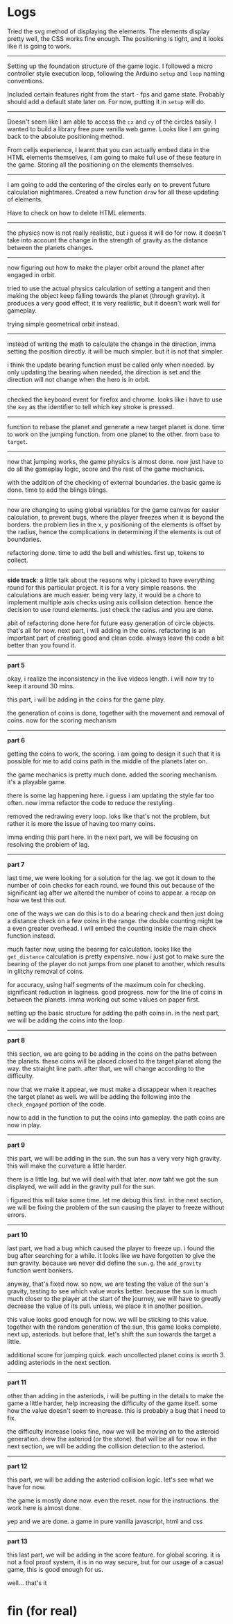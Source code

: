 # Logs

Tried the svg method of displaying the elements. The elements display pretty well, the CSS works fine enough. The positioning is tight, and it looks like it is going to work.

---

Setting up the foundation structure of the game logic. I followed a micro controller style execution loop, following the Arduino `setup` and `loop` naming conventions.

Included certain features right from the start - fps and game state. Probably should add a default state later on. For now, putting it in `setup` will do.

---

Doesn't seem like I am able to access the `cx` and `cy` of the circles easily. I wanted to build a library free pure vanilla web game. Looks like I am going back to the absolute positioning method.

From celljs experience, I learnt that you can actually embed data in the HTML elements themselves, I am going to make full use of these feature in the game. Storing all the positioning on the elements themselves.

---

I am going to add the centering of the circles early on to prevent future calculation nightmares. Created a new function `draw` for all these updating of elements.

Have to check on how to delete HTML elements.

---

the physics now is not really realistic, but i guess it will do for now. it doesn't take into account the change in the strength of gravity as the distance between the planets changes.

---

now figuring out how to make the player orbit around the planet after engaged in orbit.

tried to use the actual physics calculation of setting a tangent and then making the object keep falling towards the planet (through gravity). it produces a very good effect, it is very realistic, but it doesn't work well for gameplay.

trying simple geometrical orbit instead.

---

instead of writing the math to calculate the change in the direction, imma setting the position directly. it will be much simpler. but it is not that simpler.

i think the update bearing function must be called only when needed. by only updating the bearing when needed, the direction is set and the direction will not change when the hero is in orbit.

---

checked the keyboard event for firefox and chrome. looks like i have to use the `key` as the identifier to tell which key stroke is pressed.

---

function to rebase the planet and generate a new target planet is done. time to work on the jumping function. from one planet to the other. from `base` to `target`.

---

now that jumping works, the game physics is almost done. now just have to do all the gameplay logic, score and the rest of the game mechanics.

with the addition of the checking of external boundaries. the basic game is done. time to add the blings blings.

---

now are changing to using global variables for the game canvas for easier calculation, to prevent bugs, where the player freezes when it is beyond the borders. the problem lies in the x, y positioning of the elements is offset by the radius, hence the complications in determining if the elements is out of boundaries.

refactoring done. time to add the bell and whistles. first up, tokens to collect.

---

**side track**: a little talk about the reasons why i picked to have everything round for this particular project. it is for a very simple reasons. the calculations are much easier. being very lazy, it would be a chore to implement multiple axis checks using axis collision detection. hence the decision to use round elements. just check the radius and you are done.

abit of refactoring done here for future easy generation of circle objects. that's all for now. next part, i will adding in the coins. refactoring is an important part of creating good and clean code. always leave the code a bit better than you found it.

---

**part 5**

okay, i realize the inconsistency in the live videos length. i will now try to keep it around 30 mins.

this part, i will be adding in the coins for the game play.

the generation of coins is done, together with the movement and removal of coins. now for the scoring mechanism 

---

**part 6**

getting the coins to work, the scoring. i am going to design it such that it is possible for me to add coins path in the middle of the planets later on.

the game mechanics is pretty much done. added the scoring mechanism. it's a playable game.

there is some lag happening here. i guess i am updating the style far too often. now imma refactor the code to reduce the restyling.

removed the redrawing every loop. loks like that's not the problem, but rather it is more the issue of having too many coins.

imma ending this part here. in the next part, we will be focusing on resolving the problem of lag.

---

**part 7**

last time, we were looking for a solution for the lag. we got it down to the number of coin checks for each round. we found this out because of the significant lag after we altered the number of coins to appear. a recap on how we test this out.

one of the ways we can do this is to do a bearing check and then just doing a distance check on a few coins in the range. the double counting might be a even greater overhead. i will embed the counting inside the main check function instead.

much faster now, using the bearing for calculation. looks like the `get_distance` calculation is pretty expensive. now i just got to make sure the bearing of the player do not jumps from one planet to another, which results in glitchy removal of coins.

for accuracy, using half segments of the maximum coin for checking. significant reduction in laginess. good progress. now for the line of coins in between the planets. imma working out some values on paper first.

setting up the basic structure for adding the path coins in. in the next part, we will be adding the coins into the loop.

---

**part 8**

this section, we are going to be adding in the coins on the paths between the planets. these coins will be placed closed to the target planet along the way. the straight line path. after that, we will change according to the difficulty.

now that we make it appear, we must make a dissappear when it reaches the target planet as well. we will be adding the following into the `check_engaged` portion of the code.

now to add in the function to put the coins into gameplay. the path coins are now in play.

---

**part 9**

this part, we will be adding in the sun. the sun has a very very high gravity. this will make the curvature a little harder.

there is a little lag. but we will deal with that later. now taht we got the sun displayed, we will add in the gravity pull for the sun.

i figured this will take some time. let me debug this first. in the next section, we will be fixing the problem of the sun causing the player to freeze without errors.

---

**part 10**

last part, we had a bug which caused the player to freeze up. i found the bug after searching for a while. it looks like we have forgotten to give the sun gravity. because we never did define the `sun.g`. the `add_gravity` function went bonkers.

anyway, that's fixed now. so now, we are testing the value of the sun's gravity, testing to see which value works better. because the sun is much much closer to the player at the start of the journey, we will have to greatly decrease the value of its pull. unless, we place it in another position.

this value looks good enough for now. we will be sticking to this value. together with the random generation of the sun, this game looks complete. next up, asteriods. but before that, let's shift the sun towards the target a little.

additional score for jumping quick. each uncollected planet coins is worth 3. adding asteriods in the next section.

---

**part 11**

other than adding in the asteriods, i will be putting in the details to make the game a little harder, help increasing the difficulty of the game itself. some how the value doesn't seem to increase. this is probably a bug that i need to fix.

the difficulty increase looks fine, now we will be moving on to the asteroid generation. drew the asteriod (or the stone). that will be all for now. in the next section, we will be adding the collision detection to the asteriod.

---

**part 12**

this part, we will be adding the asteriod collision logic. let's see what we have for now.

the game is mostly done now. even the reset. now for the instructions. the work here is almost done.

yep and we are done. a game in pure vanilla javascript, html and css

---

**part 13**

this last part, we will be adding in the score feature. for global scoring. it is not a fool proof system, it is in no way secure, but for our usage of a casual game, this is good enough for us.

well... that's it

# fin (for real)
